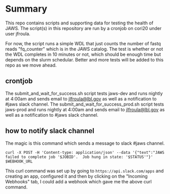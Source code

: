 # Summary
This repo contains scripts and supporting data for testing the health of JAWS. The script(s) in this repository are run by a cronjob on cori20 under user jfroula.

For now, the script runs a simple WDL that just counts the number of fastq reads "fq_counter" which is in the JAWS catalog.  The test is whether or not the WDL completes in 10 minutes or not, which should be enough time but depends on the slurm schedular.  Better and more tests will be added to this repo as we move ahead.

## crontjob
The submit_and_wait_for_success.sh script tests jaws-dev and runs nightly at 4:00am and sends email to jlfroula@lbl.gov as well as a notification to #jaws slack channel.
The submit_and_wait_for_success_prod.sh script tests jaws-prod and runs nightly at 4:00am and sends email to jlfroula@lbl.gov as well as a notification to #jaws slack channel.

## how to notify slack channel
The magic is this command which sends a message to slack #jaws channel.  
```
curl -X POST -H 'Content-type: application/json' --data '{"text":"JAWS failed to complete job '$JOBID'.  Job hung in state: '$STATUS'"}' $WEBHOOK_URL
```

This curl command was set up by going to 
`https://api.slack.com/apps` and creating an app, configured it and then by clicking on the "Incoming Webhooks" tab, I could add a webhook which gave me the above curl command.

